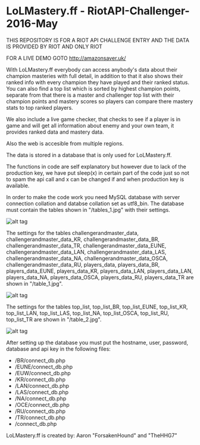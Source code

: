 # LoLMastery.ff - RiotAPI-Challenger-2016-May

THIS REPOSITORY IS FOR A RIOT API CHALLENGE ENTRY AND THE DATA IS PROVIDED BY RIOT AND ONLY RIOT

FOR A LIVE DEMO GOTO http://amazonsaver.uk/

With LoLMastery.ff everybody can access anybody's data about their champion masteries with full detail, in addition to that it also shows their ranked info with every champion they have played and their ranked status. You can also find a top list which is sorted by highest champion points, separate from that there is a master and challenger top list with their champion points and mastery scores so players can compare there mastery stats to top ranked players.

We also include a live game checker, that checks to see if a player is in game and will get all information about enemy and your own team, it provides ranked data and mastery data.

Also the web is accesible from multiple regions.

The data is stored in a database that is only used for LoLMastery.ff.

The functions in code are self explanatory but however due to lack of the production key, we have put sleep(x) in certain part of the code just so not to spam the api call and x can be changed if and when production key is available.

In order to make the code work you need MySQL database with server connection collation and databse collation set as utf8_bin. The database must contain the tables shown in "/tables_1.jpg" with their settings.

![alt tag](https://raw.githubusercontent.com/TheHHG7/RiotAPI-Challenger-2016-May/master/tables_1.jpg)

The settings for the tables challengerandmaster_data, challengerandmaster_data_KR, challengerandmaster_data_BR, challengerandmaster_data_TR, challengerandmaster_data_EUNE, challengerandmaster_data_LAN, challengerandmaster_data_LAS, challengerandmaster_data_NA, challengerandmaster_data_OSCA, challengerandmaster_data_RU, players_data, players_data_BR, players_data_EUNE, players_data_KR, players_data_LAN, players_data_LAN, players_data_NA, players_data_OSCA, players_data_RU, players_data_TR are shown in "/table_1.jpg".

![alt tag](https://raw.githubusercontent.com/TheHHG7/RiotAPI-Challenger-2016-May/master/coloumn_1.jpg)

The settings for the tables top_list, top_list_BR, top_list_EUNE, top_list_KR, top_list_LAN, top_list_LAS, top_list_NA, top_list_OSCA, top_list_RU, top_list_TR are shown in "/table_2.jpg".

![alt tag](https://raw.githubusercontent.com/TheHHG7/RiotAPI-Challenger-2016-May/master/coloumns_2.jpg)

After setting up the database you must put the hostname, user, password, database and api key in the following files:
- /BR/connect_db.php
- /EUNE/connect_db.php
- /EUW/connect_db.php
- /KR/connect_db.php
- /LAN/connect_db.php
- /LAS/connect_db.php
- /NA/connect_db.php
- /OCE/connect_db.php
- /RU/connect_db.php
- /TR/connect_db.php
- /connect_db.php

LoLMastery.ff is created by:
Aaron "ForsakenHound" and "TheHHG7"

